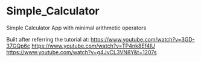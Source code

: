 # Simple_Calculator
Simple Calculator App with minimal arithmetic operators

Built after referring the tutorial at:
https://www.youtube.com/watch?v=3GD-37GQp6c
https://www.youtube.com/watch?v=TP4nk8Ef4IU
https://www.youtube.com/watch?v=g4JvCL3VN8Y&t=1207s
